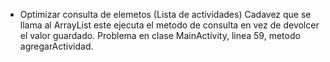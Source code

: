 - Optimizar consulta de elemetos (Lista de actividades)
    Cadavez que se llama al ArrayList este ejecuta el metodo de consulta en vez
    de devolcer el valor guardado. Problema en clase MainActivity, linea 59,
    metodo agregarActividad.

